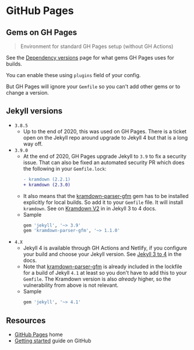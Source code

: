# GitHub Pages

## Gems on GH Pages
> Environment for standard GH Pages setup (without GH Actions)

See the [Dependency versions](https://pages.github.com/versions/) page for what gems GH Pages uses for builds.

You can enable these using `plugins` field of your config.

But GH Pages will ignore your `Gemfile` so you can't add other gems or to change a version.


## Jekyll versions

- `3.8.5`
    - Up to the end of 2020, this was used on GH Pages. There is a ticket open on the Jekyll repo around upgrade to Jekyll 4 but that is a long way off.
- `3.9.0`
    - At the end of 2020, GH Pages upgrade Jekyll to `3.9` to fix a security issue. That can also be fixed an automated security PR which does the following in your `Gemfile.lock`:
        ```diff
        - kramdown (2.2.1)
        + kramdown (2.3.0)
        ```
    - It also means that the [kramdown-parser-gfm][] gem has to be installed explicitly for local builds. So add it to your `Gemfile` file. It will install `kramdown`. See on [Kramdown V2][] in in Jekyll 3 to 4 docs.
    - Sample
        ```ruby
        gem 'jekyll', '~> 3.9'
        gem 'kramdown-parser-gfm', '~> 1.1.0'
        ```
- `4.X`
    - Jekyll 4 is available through GH Actions and Netlify, if you configure your build and choose your Jekyll version. See [Jekyll 3 to 4][] in the docs.
    - Note that [kramdown-parser-gfm][] is already included in the lockfile for a build of Jekyll `4.1` at least so you don't have to add this to your `Gemfile`. The Kramdown version is also _already_ higher, so the vulnerability from above is not relevant.
    - Sample
        ```ruby
        gem 'jekyll', '~> 4.1'
        ```

[kramdown-parser-gfm]: https://github.com/kramdown/parser-gfm
[Jekyll 3 to 4]: https://jekyllrb.com/docs/upgrading/3-to-4
[Kramdown V2]: https://jekyllrb.com/docs/upgrading/3-to-4/#kramdown-v2


## Resources

- [GitHub Pages](https://pages.github.com/) home
- [Getting started](https://guides.github.com/features/pages/) guide on GitHub
